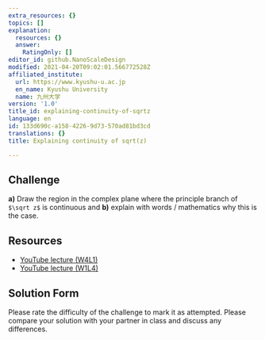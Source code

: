 ```yaml
---
extra_resources: {}
topics: []
explanation:
  resources: {}
  answer:
    RatingOnly: []
editor_id: github.NanoScaleDesign
modified: 2021-04-20T09:02:01.566772528Z
affiliated_institute:
  url: https://www.kyushu-u.ac.jp
  en_name: Kyushu University
  name: 九州大学
version: '1.0'
title_id: explaining-continuity-of-sqrtz
language: en
id: 133d690c-a158-4226-9d73-570ad81bd3cd
translations: {}
title: Explaining continuity of sqrt(z)

---
```


## Challenge
**a)** Draw the region in the complex plane where the principle branch of `$\sqrt z$` is continuous and **b)** explain with words / mathematics why this is the case.

## Resources
- [YouTube lecture (W4L1)](https://www.youtube.com/watch?v=sv8q8obX-G8&list=PLi7yHjesblV0sSfZzWdSUXGO683n_nJdQ&index=16)
- [YouTube lecture (W1L4)](https://www.youtube.com/watch?v=yI2NeikrxoU&list=PLi7yHjesblV0sSfZzWdSUXGO683n_nJdQ&index=5)


## Solution Form
Please rate the difficulty of the challenge to mark it as attempted.
Please compare your solution with your partner in class and discuss any differences.